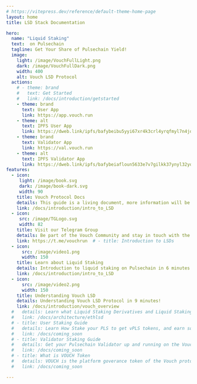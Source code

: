 ```yaml
---
# https://vitepress.dev/reference/default-theme-home-page
layout: home
title: LSD Stack Documentation

hero:
  name: "Liquid Staking" 
  text:  on Pulsechain
  tagline: Get Your Share of Pulsechain Yield!
  image:
    light: /image/VouchFullLight.png
    dark: /image/VouchFullDark.png
    width: 400
    alt: Vouch LSD Protocol
  actions:
    # - theme: brand
    #   text: Get Started
    #   link: /docs/introduction/getstarted
    - theme: brand
      text: User App
      link: https://app.vouch.run
    - theme: alt
      text: IPFS User App
      link: https://dweb.link/ipfs/bafybeibu5yyi67xr4k3crl4yrqfmyl7n4jdst444lsec5rmwj7doiybfuy
    - theme: brand
      text: Validator App
      link: https://val.vouch.run
    - theme: alt
      text: IPFS Validator App
      link: https://dweb.link/ipfs/bafybeiafloun5633e7v7gilkk37ynyl32ydqm5zpgdlmscdcusfbctzdk4
features:
  - icon:
     light: /image/book.svg
     dark: /image/book-dark.svg
     width: 90
    title: Vouch Protocol Docs
    details: This guide is a living document, more information will be added regularly.
    link: /docs/introduction/intro_to_LSD
  - icon:
     src: /image/TGLogo.svg
     width: 82
    title: Visit our Telegram Group
    details: Be part of the Vouch Community and stay in touch with the latest news and updates.
    link: https://t.me/vouchrun  # - title: Introduction to LSDs
  - icon:
      src: /image/video1.png
      width: 150
    title: Learn about Liquid Staking
    details: Introduction to liquid staking on Pulsechain in 6 minutes!
    link: /docs/introduction/intro_to_LSD
  - icon:
      src: /image/video2.png
      width: 150
    title: Understanding Vouch LSD
    details: Understanding Vouch LSD Protocol in 9 minutes! 
    link: /docs/introduction/vouch_overview
  #   details: Learn what Liquid Staking Derivatives and Liquid Staking Tokens are.
  #   link: /docs/architecture/ethlsd
  # - title: User Staking Guide
  #   details: Learn How Stake your PLS to get vPLS tokens, and earn some Pulsechain Yield.
  #   link: /docs/coming_soon
  # - title: Validator Staking Guide
  #   details: Get your Pulsechain Validator up and running on the Vouch Protocol.
  #   link: /docs/coming_soon
  # - title: What is VOUCH Token 
  #   details: VOUCH is the platform goverance token of the Vouch protocol.  
  #   link: /docs/coming_soon

---
```



